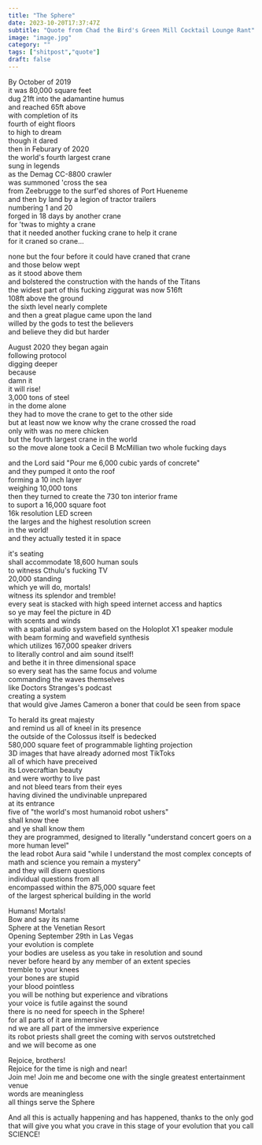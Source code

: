 ```yaml
---
title: "The Sphere"
date: 2023-10-20T17:37:47Z
subtitle: "Quote from Chad the Bird's Green Mill Cocktail Lounge Rant"
image: "image.jpg"
category: ""
tags: ["shitpost","quote"]
draft: false
---
```

By October of 2019  
it was 80,000 square feet  
dug 21ft into the adamantine humus  
and reached 65ft above  
with completion of its  
fourth of eight floors  
to high to dream  
though it dared  
then in Feburary of 2020  
the world's fourth largest crane  
sung in legends  
as the Demag CC-8800 crawler  
was summoned 'cross the sea  
from Zeebrugge to the surf'ed shores of Port Hueneme  
and then by land by a legion of tractor trailers  
numbering 1 and 20  
forged in 18 days by another crane  
for 'twas to mighty a crane  
that it needed another fucking crane to help it crane  
for it craned so crane...  

none but the four before it could have craned that crane  
and those below wept  
as it stood above them  
and bolstered the construction with the hands of the Titans  
the widest part of this fucking ziggurat was now 516ft  
108ft above the ground  
the sixth level nearly complete  
and then a great plague came upon the land  
willed by the gods to test the believers  
and believe they did but harder  

August 2020 they began again  
following protocol  
digging deeper  
because  
damn it  
it will rise!  
3,000 tons of steel  
in the dome alone  
they had to move the crane to get to the other side  
but at least now we know why the crane crossed the road  
only with was no mere chicken  
but the fourth largest crane in the world  
so the move alone took a Cecil B McMillian two whole fucking days  

and the Lord said "Pour me 6,000 cubic yards of concrete"  
and they pumped it onto the roof  
forming a 10 inch layer  
weighing 10,000 tons  
then they turned to create the 730 ton interior frame  
to suport a 16,000 square foot  
16k resolution LED screen  
the larges and the highest resolution screen  
in the world!  
and they actually tested it in space  

it's seating  
shall accommodate 18,600 human souls  
to witness Cthulu's fucking TV  
20,000 standing  
which ye will do, mortals!  
witness its splendor and tremble!  
every seat is stacked with high speed internet access and haptics  
so ye may feel the picture in 4D  
with scents and winds  
with a spatial audio system based on the Holoplot X1 speaker module  
with beam forming and wavefield synthesis  
which utilizes 167,000 speaker drivers  
to literally control and aim sound itself!  
and bethe it in three dimensional space  
so every seat has the same focus and volume  
commanding the waves themselves  
like Doctors Stranges's podcast  
creating a system  
that would give James Cameron a boner that could be seen from space  

To herald its great majesty  
and remind us all of kneel in its presence  
the outside of the Colossus itself is bedecked  
580,000 square feet of programmable lighting projection  
3D images that have already adorned most TikToks  
all of which have preceived  
its Lovecraftian beauty  
and were worthy to live past  
and not bleed tears from their eyes  
having divined the undivinable unprepared  
at its entrance  
five of "the world's most humanoid robot ushers"  
shall know thee  
and ye shall know them  
they are programmed, designed to literally "understand concert goers on a more human level"  
the lead robot Aura said "while I understand the most complex concepts of math and science you remain a mystery"  
and they will disern questions  
individual questions from all  
encompassed within the 875,000 square feet  
of the largest spherical building in the world  

Humans! Mortals!  
Bow and say its name  
Sphere at the Venetian Resort  
Opening September 29th in Las Vegas  
your evolution is complete  
your bodies are useless as you take in resolution and sound  
never before heard by any member of an extent species  
tremble to your knees  
your bones are stupid  
your blood pointless  
you will be nothing but experience and vibrations  
your voice is futile against the sound  
there is no need for speech in the Sphere!  
for all parts of it are immersive  
nd we are all part of the immersive experience  
its robot priests shall greet the coming with servos outstretched  
and we will become as one  

Rejoice, brothers!  
Rejoice for the time is nigh and near!  
Join me! Join me and become one with the single greatest entertainment venue  
words are meaningless  
all things serve the Sphere   

And all this is actually happening and has happened, thanks to the only god that will give you what you crave in this stage of your evolution that you call SCIENCE!  

